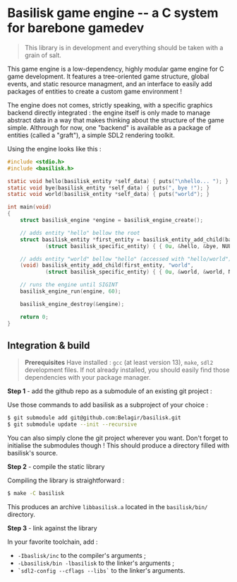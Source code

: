 
# Basilisk game engine -- a C system for barebone gamedev

> This library is in development and everything should be taken with a grain of salt.

This game engine is a low-dependency, highly modular game engine for C game development. It features a tree-oriented game structure, global events, and static resource managment, and an interface to easily add packages of entities to create a custom game environment !

The engine does not comes, strictly speaking, with a specific graphics backend directly integrated : the engine itself is only made to manage abstract data in a way that makes thinking about the structure of the game simple. Althrough for now, one "backend" is available as a package of entities (called a "graft"), a simple SDL2 rendering toolkit.

Using the engine looks like this :

```c
#include <stdio.h>
#include <basilisk.h>

static void hello(basilisk_entity *self_data) { puts("\nhello... "); }
static void bye(basilisk_entity *self_data) { puts(", bye !"); }
static void world(basilisk_entity *self_data) { puts("world"); }

int main(void)
{
    struct basilisk_engine *engine = basilisk_engine_create();

    // adds entity "hello" bellow the root
    struct basilisk_entity *first_entity = basilisk_entity_add_child(basilisk_engine_root_entity(engine), "hello",
            (struct basilisk_specific_entity) { { 0u, &hello, &bye, NULL }, NULL });

    // adds entity "world" bellow "hello" (accessed with "hello/world")
    (void) basilisk_entity_add_child(first_entity, "world",
            (struct basilisk_specific_entity) { { 0u, &world, &world, NULL }, NULL });

    // runs the engine until SIGINT
    basilisk_engine_run(engine, 60);

    basilisk_engine_destroy(&engine);

    return 0;
}
```

## Integration & build

> **Prerequisites**
> Have installed : `gcc` (at least version 13), `make`, `sdl2` development files.
> If not already installed, you should easily find those dependencies with your package manager.

**Step 1** - add the github repo as a submodule of an existing git project :

Use those commands to add basilisk as a subproject of your choice :

```bash
$ git submodule add git@github.com:Belagir/basilisk.git
$ git submodule update --init --recursive
```

You can also simply clone the git project wherever you want. Don't forget to initialise the submodules though !
This should produce a directory filled with basilisk's source.

**Step 2** - compile the static library

Compiling the library is straightforward :

```bash
$ make -C basilisk
```

This produces an archive `libbasilisk.a` located in the `basilisk/bin/` directory.

**Step 3** - link against the library

In your favorite toolchain, add :
 - `-Ibaslisk/inc` to the compiler's arguments ;
 - `-Lbasilisk/bin -lbasilisk` to the linker's arguments ;
 - `` `sdl2-config --cflags --libs` `` to the linker's arguments.
